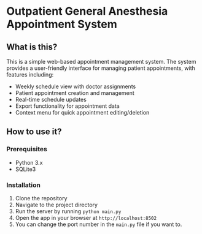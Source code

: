 # Outpatient General Anesthesia Appointment System

## What is this?

This is a simple web-based appointment management system. The system provides a user-friendly interface for managing patient appointments, with features including:

- Weekly schedule view with doctor assignments
- Patient appointment creation and management
- Real-time schedule updates
- Export functionality for appointment data
- Context menu for quick appointment editing/deletion

## How to use it?

### Prerequisites
- Python 3.x
- SQLite3

### Installation

1. Clone the repository
2. Navigate to the project directory
3. Run the server by running `python main.py`
4. Open the app in your browser at `http://localhost:8502`
5. You can change the port number in the `main.py` file if you want to.
